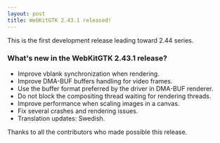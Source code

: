 ```yaml
---
layout: post
title: WebKitGTK 2.43.1 released!
---
```


This is the first development release leading toward 2.44 series.

### What's new in the WebKitGTK 2.43.1 release?

 - Improve vblank synchronization when rendering.
 - Improve DMA-BUF buffers handling for video frames.
 - Use the buffer format preferred by the driver in DMA-BUF renderer.
 - Do not block the compositing thread waiting for rendering threads.
 - Improve performance when scaling images in a canvas.
 - Fix several crashes and rendering issues.
 - Translation updates: Swedish.

Thanks to all the contributors who made possible this release.
